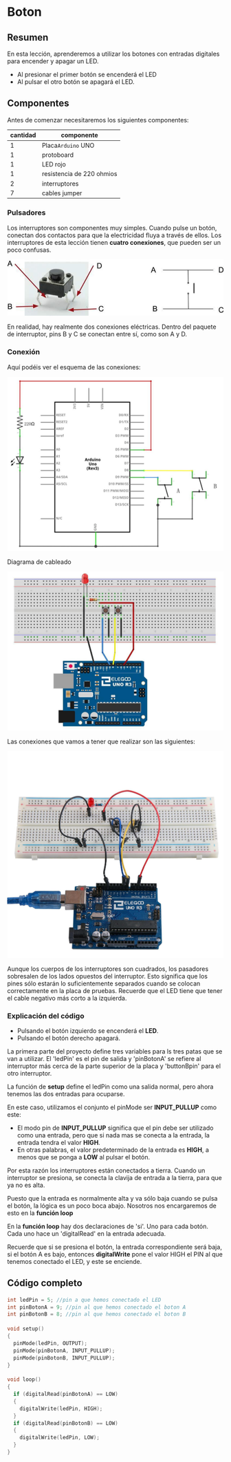 # Boton

## Resumen

En esta lección, aprenderemos a utilizar los botones con entradas digitales para  encender y apagar un LED.

- Al presionar el primer botón se encenderá el LED
- Al pulsar el otro botón se apagará el LED.

## Componentes

Antes de comenzar necesitaremos los siguientes componentes:

| cantidad | componente                |
| -------- | ------------------------- |
| 1        | Placa``Arduino`` UNO      |
| 1        | protoboard                |
| 1        | LED rojo                  |
| 1        | resistencia de 220 ohmios |
| 2        | interruptores             |
| 7        | cables jumper             |

### Pulsadores

Los interruptores son componentes muy simples. Cuando pulse un botón, conectan dos contactos para que la electricidad fluya a través de ellos. Los interruptores de esta lección tienen **cuatro conexiones**, que pueden ser un poco confusas.

![imagen](media/image67.jpeg)

En realidad, hay realmente dos conexiones eléctricas. Dentro del paquete de interruptor, pins B y C se conectan entre sí, como son A y D.

### Conexión

Aquí podéis ver el esquema de las conexiones:

![imagen](media/image68.jpeg)

Diagrama de cableado

![imagen](media/image69.jpeg)

Las conexiones que vamos a tener que realizar son las siguientes:

![imagen](media/image70.jpeg)

Aunque los cuerpos de los interruptores son cuadrados, los pasadores sobresalen de los lados opuestos del interruptor. Esto significa que los pines sólo estarán lo suficientemente separados cuando se colocan correctamente en la placa de pruebas. Recuerde que el LED tiene que tener el cable negativo más corto a la izquierda.

### Explicación del código

- Pulsando  el botón izquierdo se encenderá el **LED**.
- Pulsando el botón derecho apagará.

La primera parte del proyecto define tres variables para ls tres patas que se van a utilizar. El 'ledPin' es el pin de salida y 'pinBotonA' se refiere al interruptor más cerca de la parte superior de la placa y 'buttonBpin' para el otro interruptor.

La función de **setup** define el ledPin como una salida normal, pero ahora tenemos las dos entradas para ocuparse.

En este caso, utilizamos el conjunto el pinMode ser **INPUT_PULLUP** como este:

- El modo pin de **INPUT_PULLUP** significa que el pin debe ser utilizado como una entrada, pero que si nada mas se conecta a la entrada, la entrada tendra el valor **HIGH**.
- En otras palabras, el valor predeterminado de la entrada es **HIGH**, a menos que se ponga a **LOW** al pulsar el botón.

Por esta razón los interruptores están conectados a tierra. Cuando un interruptor se presiona, se conecta la clavija de entrada a la tierra, para que ya no es alta.

Puesto que la entrada es normalmente alta y va sólo baja cuando se pulsa el botón, la lógica es un poco boca abajo. Nosotros nos encargaremos de esto en la **función loop**

En la **función loop** hay dos declaraciones de 'si'. Uno para cada botón. Cada uno hace un 'digitalRead' en la entrada adecuada.

Recuerde que si se presiona el botón, la entrada correspondiente será baja, si el botón A es bajo, entonces  **digitalWrite** pone el valor HIGH el PIN al que tenemos conectado el LED, y este se enciende.

## Código completo

```c linenums="1" title="pruebaBoton.ino"
int ledPin = 5; //pin a que hemos conectado el LED
int pinBotonA = 9; //pin al que hemos conectado el boton A
int pinBotonB = 8; //pin al que hemos conectado el boton B

void setup()
{
  pinMode(ledPin, OUTPUT);
  pinMode(pinBotonA, INPUT_PULLUP);
  pinMode(pinBotonB, INPUT_PULLUP);
}

void loop()
{
  if (digitalRead(pinBotonA) == LOW)
  {
    digitalWrite(ledPin, HIGH);
  }
  if (digitalRead(pinBotonB) == LOW)
  {
    digitalWrite(ledPin, LOW);
  }
}
```
